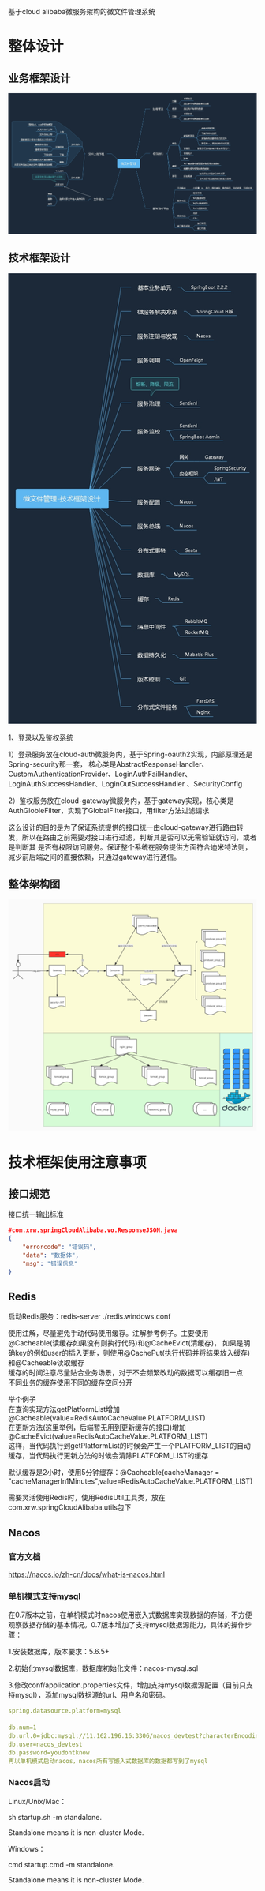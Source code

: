 基于cloud alibaba微服务架构的微文件管理系统

# 整体设计

## 业务框架设计
<img src="IMG/业务框架设计.jpg" width=""/>

## 技术框架设计
<img src="IMG/微文件管理-技术框架设计.jpg"/>

1、登录以及鉴权系统

1）登录服务放在cloud-auth微服务内，基于Spring-oauth2实现，内部原理还是Spring-security那一套，
核心类是AbstractResponseHandler、CustomAuthenticationProvider、LoginAuthFailHandler、LoginAuthSuccessHandler、LoginOutSuccessHandler
、SecurityConfig

2）鉴权服务放在cloud-gateway微服务内，基于gateway实现，核心类是AuthGlobleFilter，实现了GlobalFilter接口，用filter方法过滤请求

这么设计的目的是为了保证系统提供的接口统一由cloud-gateway进行路由转发，所以在路由之前需要对接口进行过滤，判断其是否可以无需验证就访问，或者是判断其
是否有权限访问服务。保证整个系统在服务提供方面符合迪米特法则，减少前后端之间的直接依赖，只通过gateway进行通信。

## 整体架构图
<img src="IMG/微文件管理系统整体架构图.jpg"/>

# 技术框架使用注意事项
## 接口规范
接口统一输出标准
```json
#com.xrw.springCloudAlibaba.vo.ResponseJSON.java
{
    "errorcode": "错误码",
    "data": "数据体",
    "msg": "错误信息"
}
```

## Redis
启动Redis服务：redis-server ./redis.windows.conf

使用注解，尽量避免手动代码使用缓存。注解参考例子。主要使用@Cacheable(读缓存如果没有则执行代码)和@CacheEvict(清缓存)， 
如果是明确key的例如user的插入更新，则使用@CachePut(执行代码并将结果放入缓存)和@Cacheable读取缓存  
缓存的时间注意尽量贴合业务场景，对于不会频繁改动的数据可以缓存旧一点  
不同业务的缓存使用不同的缓存空间分开  

举个例子  
在查询实现方法getPlatformList增加@Cacheable(value=RedisAutoCacheValue.PLATFORM_LIST)  
在更新方法(这里举例，后端暂无用到更新缓存的接口)增加@CacheEvict(value=RedisAutoCacheValue.PLATFORM_LIST)  
这样，当代码执行到getPlatformList的时候会产生一个PLATFORM_LIST的自动缓存，当代码执行更新方法的时候会清除PLATFORM_LIST的缓存  

默认缓存是2小时，使用5分钟缓存：@Cacheable(cacheManager = "cacheManagerIn1Minutes",value=RedisAutoCacheValue.PLATFORM_LIST)

需要灵活使用Redis时，使用RedisUtil工具类，放在com.xrw.springCloudAlibaba.utils包下
## Nacos

### 官方文档
  https://nacos.io/zh-cn/docs/what-is-nacos.html


### 单机模式支持mysql
  在0.7版本之前，在单机模式时nacos使用嵌入式数据库实现数据的存储，不方便观察数据存储的基本情况。0.7版本增加了支持mysql数据源能力，具体的操作步骤：
  
  1.安装数据库，版本要求：5.6.5+
  
  2.初始化mysql数据库，数据库初始化文件：nacos-mysql.sql
  
  3.修改conf/application.properties文件，增加支持mysql数据源配置（目前只支持mysql），添加mysql数据源的url、用户名和密码。
  ```yaml
  spring.datasource.platform=mysql
  
  db.num=1
  db.url.0=jdbc:mysql://11.162.196.16:3306/nacos_devtest?characterEncoding=utf8&connectTimeout=1000&socketTimeout=3000&autoReconnect=true
  db.user=nacos_devtest
  db.password=youdontknow
  再以单机模式启动nacos，nacos所有写嵌入式数据库的数据都写到了mysql
  ```
### Nacos启动
  Linux/Unix/Mac：
  
  sh startup.sh -m standalone.
  
  Standalone means it is non-cluster Mode. 
  
  Windows：
  
  cmd startup.cmd -m standalone.
  
  Standalone means it is non-cluster Mode. 
  
